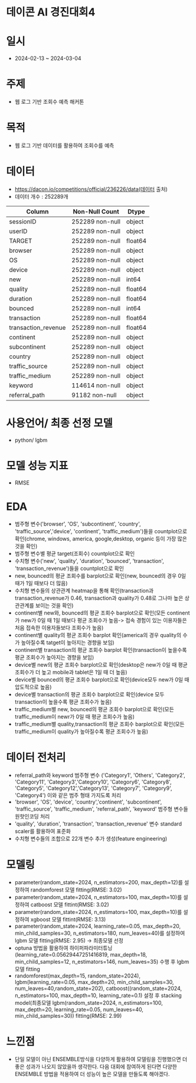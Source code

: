 # 데이콘 AI 경진대회4

# 일시
- 2024-02-13 ~ 2024-03-04

# 주제
- 웹 로그 기반 조회수 예측 해커톤

# 목적
- 웹 로그 기반 데이터를 활용하여 조회수를 예측
 

# 데이터
- https://dacon.io/competitions/official/236226/data(데이터 출처)
- 데이터 개수 : 252289개
  
| Column               | Non-Null Count   | Dtype   |
|----------------------|------------------|---------|
| sessionID            | 252289 non-null  | object  |
| userID               | 252289 non-null  | object  |
| TARGET               | 252289 non-null  | float64 |
| browser              | 252289 non-null  | object  |
| OS                   | 252289 non-null  | object  |
| device               | 252289 non-null  | object  |
| new                  | 252289 non-null  | int64   |
| quality              | 252289 non-null  | float64 |
| duration             | 252289 non-null  | float64 |
| bounced              | 252289 non-null  | int64   |
| transaction          | 252289 non-null  | float64 |
| transaction_revenue  | 252289 non-null  | float64 |
| continent            | 252289 non-null  | object  |
| subcontinent         | 252289 non-null  | object  |
| country              | 252289 non-null  | object  |
| traffic_source       | 252289 non-null  | object  |
| traffic_medium       | 252289 non-null  | object  |
| keyword              | 114614 non-null  | object  |
| referral_path        | 91182 non-null   | object  |



  

# 사용언어/ 최종 선정 모델
- python/ lgbm

# 모델 성능 지표
- RMSE

# EDA
- 범주형 변수('browser', 'OS', 'subcontinent', 'country', 'traffic_source','device', 'continent', 'traffic_medium')들을 countplot으로 확인(chrome, windows, america,  google,desktop, organic 등이 가장 많은 것을 확인)
- 범주형 변수별 평균 target(조회수) countplot으로 확인
- 수치형 변수('new', 'quality', 'duration', 'bounced', 'transaction', 'transaction_revenue')들을 countplot으로 확인
- new, bounced의 평균 조회수를 barplot으로 확인(new, bounced의 경우 0일 때가 1일 때보다 더 많음)
- 수치형 변수들의 상관관계 heatmap을 통해 확인(transaction과 transaction_revenue가 0.46, transaction과 quality가 0.48로 그나마 높은 상관관계를 보이는 것을 확인)
- continent별 new와, bounced의 평균 조회수 barplot으로 확인(모든 continent가 new가 0일 때 1일 때보다 평균 조회수가 높음-> 접속 경험이 있는 이용자들은 처음 접속한 이용자들보다 조회수가 높음)
- continent별 quality의 평균 조회수 barplot 확인(america의 경우 quality의 수가 높아질수록 tatget이 높아지는 경향을 보임)
- continent별 transaction의 평균 조회수 barplot 확인(transaction이 높을수록 평균 조회수가 높아지는 경향을 보임)
- device별 new의 평균 조회수 barplot으로 확인(desktop은 new가 0일 때 평균 조회수가 더 높고 mobile과 tablet은 1일 때 더 높음)
- device별 bounced의 평균 조회수 barplot으로 확인(device모두 new가 0일 때 압도적으로 높음)
- device별 transaction의 평균 조회수 barplot으로 확인(device 모두 transaction이 높을수록 평균 조회수가 높음)
- traffic_medium별 new, bounced의 평균 조회수 barplot으로 확인(모든 traffic_medium이 newr가 0일 때 평균 조회수가 높음)
- traffic_medium별 quality,transaction의 평균 조회수 barplot으로 확인(모든 traffic_medium이 quality가 높아질수록 평균 조회수가 높음)


  

# 데이터 전처리
- referral_path와 keyword 범주형 변수 ('Category1', 'Others', 'Category2', 'Category11', 'Category3','Category10', 'Category6', 'Category8', 'Category5', 'Category12','Category13', 'Category7', 'Category9', 'Category4') 이와 같은 범주 형태 가지도록 처리
- 'browser', 'OS', 'device', 'country','continent', 'subcontinent', 'traffic_source', 'traffic_medium', 'referral_path', 'keyword' 범주형 변수들 원핫인코딩 처리
- 'quality', 'duration', 'transaction', 'transaction_revenue' 변수 standard scaler를 활용하여 표준화
- 수치형 변수들의 조합으로 22개 변수 추가 생성(feature engineering)
  

# 모델링
- parameter(random_state=2024, n_estimators=200, max_depth=12)를 설정하여 randomforest 모델 fitting(RMSE: 3.02)
- parameter(random_state=2024, n_estimators=100, max_depth=10)를 설정하여 catboost 모델 fittint(RMSE: 3.02)
- parameter(random_state=2024, n_estimators=100, max_depth=10)를 설정하여 xgboost 모델 fittint(RMSE: 3.13)
- parameter(random_state=2024, learning_rate=0.05, max_depth=20, min_child_samples=30, n_estimators=180, num_leaves=40)를 설정하여 lgbm 모델 fitting(RMSE: 2.95) -> 최종모델 선정
- optuna 방법을 활용하여 하이퍼파라미터튜닝(learning_rate=0.05629447251416819, max_depth=18, min_child_samples=12, n_estimators=146, num_leaves=35) 수행 후 lgbm 모델 fitting
- randomforest(max_depth=15, random_state=2024), lgbm(learning_rate=0.05, max_depth=20, min_child_samples=30, num_leaves=40,random_state=202),  catboost((random_state=2024, n_estimators=100, max_depth=10, learning_rate=0.1) 설정 후 stacking model(최종모델 lgbm(random_state=2024, n_estimators=100, max_depth=20, learning_rate=0.05, num_leaves=40, min_child_samples=30)) fitting(RMSE: 2.99)

# 느낀점
- 단일 모델이 아닌 ENSEMBLE방식을 다양하게 활용하여 모델링을 진행했으면 더 좋은 성과가 나오지 않았을까 생각한다. 다음 대회에 참여하게 된다면 다양한 ENSEMBLE 방법을 적용하여 더 성능이 높은 모델을 만들도록 해야겠다.
